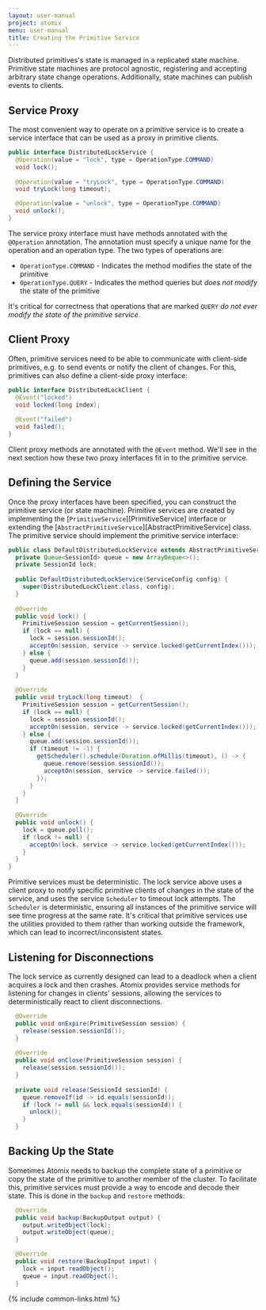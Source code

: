 ```yaml
---
layout: user-manual
project: atomix
menu: user-manual
title: Creating the Primitive Service
---
```


Distributed primitives's state is managed in a replicated state machine. Primitive state machines are protocol agnostic, registering and accepting arbitrary state change operations. Additionally, state machines can publish events to clients.

## Service Proxy

The most convenient way to operate on a primitive service is to create a service interface that can be used as a proxy in primitive clients.

```java
public interface DistributedLockService {
  @Operation(value = "lock", type = OperationType.COMMAND)
  void lock();
  
  @Operation(value = "tryLock", type = OperationType.COMMAND)
  void tryLock(long timeout);

  @Operation(value = "unlock", type = OperationType.COMMAND)
  void unlock();
}
```

The service proxy interface must have methods annotated with the `@Operation` annotation. The annotation must specify a unique name for the operation and an operation type. The two types of operations are:
* `OperationType.COMMAND` - Indicates the method modifies the state of the primitive
* `OperationType.QUERY` - Indicates the method queries but _does not modify_ the state of the primitive

It's critical for correctness that operations that are marked `QUERY` _do not ever modify the state of the primitive service_.

## Client Proxy

Often, primitive services need to be able to communicate with client-side primitives, e.g. to send events or notify the client of changes. For this, primitives can also define a client-side proxy interface:

```java
public interface DistributedLockClient {
  @Event("locked")
  void locked(long index);
  
  @Event("failed")
  void failed();
}
```

Client proxy methods are annotated with the `@Event` method. We'll see in the next section how these two proxy interfaces fit in to the primitive service.

## Defining the Service

Once the proxy interfaces have been specified, you can construct the primitive service (or state machine). Primitive services are created by implementing the [`PrimitiveService`][PrimitiveService] interface or extending the [`AbstractPrimitiveService`][AbstractPrimitiveService] class. The primitive service should implement the primitive service interface:

```java
public class DefaultDistributedLockService extends AbstractPrimitiveService<DistributedLockClient, ServiceConfig> implements DistributedLockService {
  private Queue<SessionId> queue = new ArrayDeque<>();
  private SessionId lock;
    
  public DefaultDistributedLockService(ServiceConfig config) {
    super(DistributedLockClient.class, config);
  }
  
  @Override
  public void lock() {
    PrimitiveSession session = getCurrentSession();
    if (lock == null) {
      lock = session.sessionId();
      acceptOn(session, service -> service.locked(getCurrentIndex()));
    } else {
      queue.add(session.sessionId());
    }
  }
  
  @Override
  public void tryLock(long timeout)  {
    PrimitiveSession session = getCurrentSession();
    if (lock == null) {
      lock = session.sessionId();
      acceptOn(session, service -> service.locked(getCurrentIndex()));
    } else {
      queue.add(session.sessionId());
      if (timeout != -1) {
        getScheduler().schedule(Duration.ofMillis(timeout), () -> {
          queue.remove(session.sessionId());
          acceptOn(session, service -> service.failed());
        });
      }
    }
  }
  
  @Override
  public void unlock() {
    lock = queue.poll();
    if (lock != null) {
      acceptOn(lock, service -> service.locked(getCurrentIndex()));
    }
  }
}
```

Primitive services must be deterministic. The lock service above uses a client proxy to notify specific primitive clients of changes in the state of the service, and uses the service `Scheduler` to timeout lock attempts. The `Scheduler` is deterministic, ensuring all instances of the primitive service will see time progress at the same rate. It's critical that primitive services use the utilities provided to them rather than working outside the framework, which can lead to incorrect/inconsistent states.

## Listening for Disconnections

The lock service as currently designed can lead to a deadlock when a client acquires a lock and then crashes. Atomix provides service methods for listening for changes in clients' sessions, allowing the services to deterministically react to client disconnections.

```java
  @Override
  public void onExpire(PrimitiveSession session) {
    release(session.sessionId());
  }
  
  @Override
  public void onClose(PrimitiveSession session) {
    release(session.sessionId());
  }
  
  private void release(SessionId sessionId) {
    queue.removeIf(id -> id.equals(sessionId));
    if (lock != null && lock.equals(sessionId)) {
      unlock();
    }
  }
```

## Backing Up the State

Sometimes Atomix needs to backup the complete state of a primitive or copy the state of the primitive to another member of the cluster. To facilitate this, primitive services must provide a way to encode and decode their state. This is done in the `backup` and `restore` methods:

```java
  @Override
  public void backup(BackupOutput output) {
    output.writeObject(lock);
    output.writeObject(queue);
  }

  @Override
  public void restore(BackupInput input) {
    lock = input.readObject();
    queue = input.readObject();
  }
```

{% include common-links.html %}
